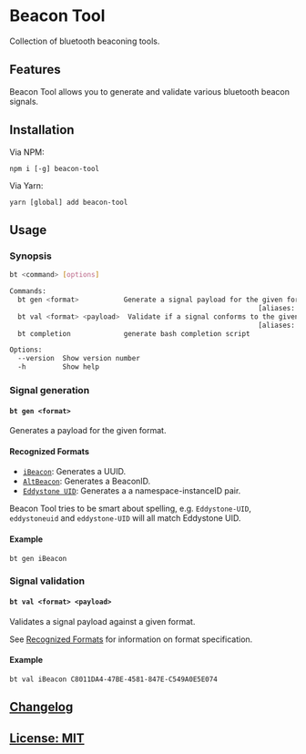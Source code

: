 # Beacon Tool
Collection of bluetooth beaconing tools.

## Features

Beacon Tool allows you to generate and validate various bluetooth beacon signals.

## Installation

Via NPM:

`npm i [-g] beacon-tool`

Via Yarn:

`yarn [global] add beacon-tool`

## Usage

### Synopsis

```bash
bt <command> [options]

Commands:
  bt gen <format>           Generate a signal payload for the given format.
                                                             [aliases: generate]
  bt val <format> <payload>  Validate if a signal conforms to the given format.
                                                             [aliases: validate]
  bt completion             generate bash completion script

Options:
  --version  Show version number                                       [boolean]
  -h         Show help                                                 [boolean]
```

### Signal generation

#### `bt gen <format>`

Generates a payload for the given format.

#### <a name="formats"></a>Recognized Formats

* [`iBeacon`](https://developer.apple.com/ibeacon/): Generates a UUID.
* [`AltBeacon`](https://github.com/AltBeacon/spec): Generates a BeaconID.
* [`Eddystone UID`](https://github.com/google/eddystone/tree/master/eddystone-uid): Generates a a namespace-instanceID pair.

Beacon Tool tries to be smart about spelling, e.g. `Eddystone-UID`, `eddystoneuid` and `eddystone-UID` will all match Eddystone UID.

#### Example

`bt gen iBeacon`

### Signal validation

#### `bt val <format> <payload>`

Validates a signal payload against a given format.

See [Recognized Formats](#formats) for information on format specification.

#### Example

`bt val iBeacon C8011DA4-47BE-4581-847E-C549A0E5E074`

## [Changelog](CHANGELOG.md)

## [License: MIT](LICENCSE)
